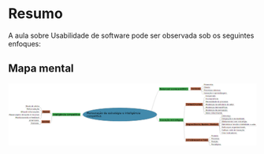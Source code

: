 # Resumo

A aula sobre Usabilidade de software pode ser observada sob os seguintes enfoques:

## Mapa mental

![Mapa mental da aula](../../../../../images/pe4_1.png)
